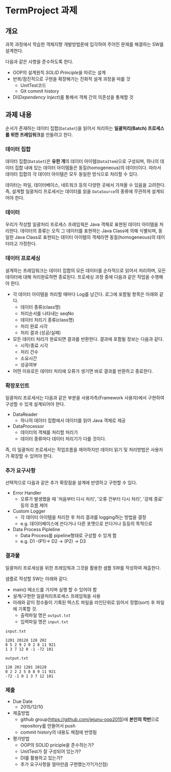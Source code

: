 # TermProject 과제

## 개요

과목 과정에서 학습한 객체지향 개발방법론에 입각하여 주어진 문제를 해결하는 SW를 설계한다.

다음과 같은 사항을 준수하도록 한다.

- OOP의 설계원칙 *SOLID Principle*을 따르는 설계
- 반복/점진적으로 구현을 확장해가는 진화적 설계 과정을 따를 것
   - UnitTest코드
   - Git commit history
- DI(*Dependency Inject*)를 통해서 객체 간의 의존성을 통제할 것


## 과제 내용

순서가 존재하는 데이터 집합(`DataSet`)을 읽어서 처리하는 **일괄처리(Batch) 프로세스를 위한 프레임워크**를 만들려고 한다.


### 데이터 집합

데이터 집합(`DataSet`)은 **유한 개**의 데이터 아이템(`DataItem`)으로 구성되며, 하나의 데이터 집합 내에 있는 데이터 아이템들은 동질(homogeneous)의 데이터이다. 따라서 데이터 집합의 각 데이터 아이템은 모두 동일한 방식으로 처리할 수 있다.

데이터는 파일, 데이터베이스, 네트워크 등의 다양한 곳에서 가져올 수 있음을 고려한다.
즉, 설계할 일괄처리 프로세서는 데이터를 읽을 `DataSource`의 종류에 무관하게 설계되어야 한다.

### 데이터

우리가 작성할 일괄처리 프로세스 프레임웍은 Java 객체로 표현된 데이터 아이템을 처리한다.
데이터의 종류는 오직 그 데이터를 표현하는 Java Class에 의해 식별되며, 동일한 Java Class로 표현되는 데이터 아이템의 객체라면 동질(homogeneous)의 데이터라고 가정한다.

### 데이터 프로세싱

설계하는 프레임워크는 데이터 집합의 모든 데이터를 순차적으로 읽어서 처리하며, 모든 데이터에 대해 처리완료하면 종료된다. 프로세싱 과정 중에 다음과 같은 작업을 수행해야 한다.

- 각 데이터 아이템을 처리할 때마다 Log를 남긴다. 로그에 포함될 항목은 아래와 같다.
	- 데이터 종류(class명)
	- 처리순서를 나타내는 seqNo
	- 데이터 처리기 종류(class명)
	- 처리 완료 시각
	- 처리 결과 (성공/실패)
- 모든 데이터 처리가 완료되면 결과를 반환한다. 결과에 포함될 정보는 다음과 같다.
   - 시작/종료 시각
   - 처리 건수
   - 소요시간
   - 성공여부
- 어떤 이유로든 데이터 처리에 오류가 생기면 바로 결과를 반환하고 종료한다.

### 확장포인트

일괄처리 프로세서는 다음과 같은 부분을 사용자측(Framework 사용자)에서 구현하여 구성할 수 있게 설계되어야 한다.

- DataReader
	- 하나의 데이터 집합에서 데이터를 읽어 Java 객체로 제공
- DataProcessor
	- 데이터의 객체를 처리할 처리기
	- 데이터 종류마다 데이터 처리기가 다를 것이다.

즉, 이 일괄처리 프로세서는 작업흐름을 제어하지만 데이터 읽기 및 처리방법은 사용자가 확장할 수 있어야 한다.

### 추가 요구사항

선택적으로 다음과 같은 추가 확장점을 설계에 반영하고 구현할 수 있다.

- Error Handler
	- 오류가 발생했을 때 '처음부터 다시 처리', '오류 건부터 다시 처리', '강제 종료' 등의 흐름 제어
- Custom Logger
	- 각 데이터 아이템을 처리한 후 처리 결과를 logging하는 방법을 결정
	- e.g. 데이터베이스에 쓴다거나 다른 포맷으로 쓴다거나 등등의 목적으로
- Data Process Pipleline
	- Data Process를 pipeline형태로 구성할 수 있게 함
	- e.g. D1 -(P1)-> D2 -> (P2) -> D3

### 결과물

일괄처리 프로세싱을 위한 프레임웍과 그것을 활용한 샘플 SW를 작성하여 제출한다.

샘플로 작성할 SW는 아래와 같다.

- main() 메소드를 가지며 실행 할 수 있어야 함
- 설계/구현한 일괄처리프로세스 프레임웍을 사용
- 아래와 같이 정수들이 기록된 텍스트 파일을 라인단위로 읽어서 정렬(sort) 후 파일에 기록할 것.
	- 출력파일 명은 `output.txt`
	- 입력파일 명은 `input.txt`

`input.txt`

```
1201 20128 128 202
8 5 2 9 2 0 2 8 11 921
1 3 7 12 0 -1 -72 101
```

`output.txt`
```
128 202 1201 20128
0 2 2 2 5 8 8 9 11 921
-72 -1 0 1 3 7 12 101
```

### 제출

- Due Date
	- 2015/12/10
- 제출방법
	- github group(https://github.com/jejunu-oop2015)에 **본인의 학번**으로 repository를 만들어서 push
	- commit history의 내용도 채점에 반영됨
 - 평가방법
    - OOP의 SOLID priciple을 준수하는가?
    - UnitTest가 잘 구성되어 있는가?
    - DI를 활용하고 있는가?
    - 추가 요구사항을 얼마만큼 구현했는가?(가산점)

